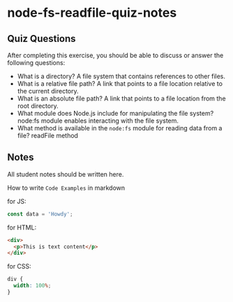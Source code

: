 # node-fs-readfile-quiz-notes

## Quiz Questions

After completing this exercise, you should be able to discuss or answer the following questions:

- What is a directory?
  A file system that contains references to other files.
- What is a relative file path?
  A link that points to a file location relative to the current directory.
- What is an absolute file path?
  A link that points to a file location from the root directory.
- What module does Node.js include for manipulating the file system?
  node:fs module enables interacting with the file system.
- What method is available in the `node:fs` module for reading data from a file?
  readFile method

## Notes

All student notes should be written here.

How to write `Code Examples` in markdown

for JS:

```javascript
const data = 'Howdy';
```

for HTML:

```html
<div>
  <p>This is text content</p>
</div>
```

for CSS:

```css
div {
  width: 100%;
}
```
